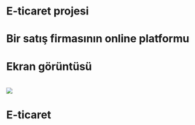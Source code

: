 # E-ticaret projesi

# Bir satış firmasının online platformu

# Ekran görüntüsü

# ![](commerce.gif)
# E-ticaret
